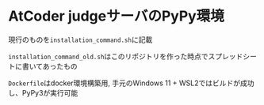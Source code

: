 # AtCoder judgeサーバのPyPy環境

現行のものを```installation_command.sh```に記載

```installation_command_old.sh```はこのリポジトリを作った時点でスプレッドシートに書いてあったもの

```Dockerfile```はdocker環境構築用, 手元のWindows 11 + WSL2ではビルドが成功し、PyPy3が実行可能